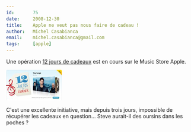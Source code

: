 ```yaml
---
id:       75
date:     2008-12-30
title:    Apple ne veut pas nous faire de cadeau !
author:   Michel Casabianca
email:    michel.casabianca@gmail.com
tags:     [apple]
---
```


Une opération [12 jours de cadeaux](http://www.itunes12joursdecadeaux.fr/) est en cours sur le Music Store Apple.

<!--more-->

![](itunes-12-jours-cadeaux.png)

C'est une excellente initiative, mais depuis trois jours, impossible de récupérer les cadeaux en question... Steve aurait-il des oursins dans les poches ?
